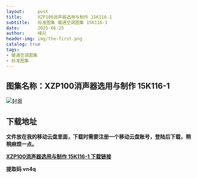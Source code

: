 ```yaml
---
layout:     post
title:      XZP100消声器选用与制作 15K116-1	
subtitle:   标准图集 暖通空调图集 15K116-1
date:       2025-06-25
author:     峰兄
header-img: img/the-first.png
catalog: true
tags:
- 暖通空调图集
- 标准图集
---
```

## 图集名称：XZP100消声器选用与制作 15K116-1
![封面](https://pic1.imgdb.cn/item/685bb74258cb8da5c86ffd17.jpg)


## 下载地址 ##
**文件放在我的移动云盘里面，下载时需要注册一个移动云盘账号，登陆后下载，稍稍麻烦一点。**  
  
[**XZP100消声器选用与制作 15K116-1	 下载链接**](https://caiyun.139.com/w/i/2nQQWbXwTFo6w)


**提取码 vn4q**

